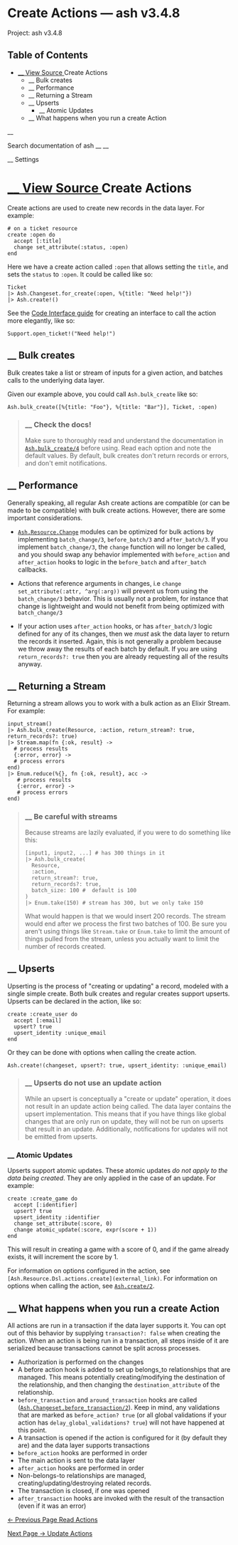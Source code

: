 # Create Actions — ash v3.4.8

Project: ash v3.4.8

## Table of Contents

- [ __ View Source ](external_link) Create Actions
  - __ Bulk creates
  - __ Performance
  - __ Returning a Stream
  - __ Upserts
    - __ Atomic Updates
  - __ What happens when you run a create Action

__

Search documentation of ash __ __

__ Settings

#  [ __ View Source ](external_link) Create Actions

Create actions are used to create new records in the data layer. For example:
    
    
    # on a ticket resource
    create :open do
      accept [:title]
      change set_attribute(:status, :open)
    end

Here we have a create action called `:open` that allows setting the `title`, and sets the `status` to `:open`. It could be called like so:
    
    
    Ticket
    |> Ash.Changeset.for_create(:open, %{title: "Need help!"})
    |> Ash.create!()

See the [Code Interface guide](external_link) for creating an interface to call the action more elegantly, like so:
    
    
    Support.open_ticket!("Need help!")

##  __ Bulk creates

Bulk creates take a list or stream of inputs for a given action, and batches calls to the underlying data layer.

Given our example above, you could call `Ash.bulk_create` like so:
    
    
    Ash.bulk_create([%{title: "Foo"}, %{title: "Bar"}], Ticket, :open)

> ###  __ Check the docs!
> 
> Make sure to thoroughly read and understand the documentation in [`Ash.bulk_create/4`](external_link) before using. Read each option and note the default values. By default, bulk creates don't return records or errors, and don't emit notifications.

##  __ Performance

Generally speaking, all regular Ash create actions are compatible (or can be made to be compatible) with bulk create actions. However, there are some important considerations.

  * [`Ash.Resource.Change`](external_link) modules can be optimized for bulk actions by implementing `batch_change/3`, `before_batch/3` and `after_batch/3`. If you implement `batch_change/3`, the `change` function will no longer be called, and you should swap any behavior implemented with `before_action` and `after_action` hooks to logic in the `before_batch` and `after_batch` callbacks.

  * Actions that reference arguments in changes, i.e `change set_attribute(:attr, ^arg(:arg))` will prevent us from using the `batch_change/3` behavior. This is usually not a problem, for instance that change is lightweight and would not benefit from being optimized with `batch_change/3`

  * If your action uses `after_action` hooks, or has `after_batch/3` logic defined for any of its changes, then we _must_ ask the data layer to return the records it inserted. Again, this is not generally a problem because we throw away the results of each batch by default. If you are using `return_records?: true` then you are already requesting all of the results anyway.




##  __ Returning a Stream

Returning a stream allows you to work with a bulk action as an Elixir Stream. For example:
    
    
    input_stream()
    |> Ash.bulk_create(Resource, :action, return_stream?: true, return_records?: true)
    |> Stream.map(fn {:ok, result} ->
      # process results
      {:error, error} ->
      # process errors
    end)
    |> Enum.reduce(%{}, fn {:ok, result}, acc ->
       # process results
       {:error, error} ->
       # process errors
    end)

> ###  __ Be careful with streams
> 
> Because streams are lazily evaluated, if you were to do something like this:
>     
>     
>     [input1, input2, ...] # has 300 things in it
>     |> Ash.bulk_create(
>       Resource,
>       :action,
>       return_stream?: true,
>       return_records?: true,
>       batch_size: 100 #  default is 100
>     )
>     |> Enum.take(150) # stream has 300, but we only take 150
> 
> What would happen is that we would insert 200 records. The stream would end after we process the first two batches of 100. Be sure you aren't using things like `Stream.take` or `Enum.take` to limit the amount of things pulled from the stream, unless you actually want to limit the number of records created.

##  __ Upserts

Upserting is the process of "creating or updating" a record, modeled with a single simple create. Both bulk creates and regular creates support upserts. Upserts can be declared in the action, like so:
    
    
    create :create_user do
      accept [:email]
      upsert? true
      upsert_identity :unique_email
    end

Or they can be done with options when calling the create action.
    
    
    Ash.create!(changeset, upsert?: true, upsert_identity: :unique_email)

> ###  __ Upserts do not use an update action
> 
> While an upsert is conceptually a "create or update" operation, it does not result in an update action being called. The data layer contains the upsert implementation. This means that if you have things like global changes that are only run on update, they will not be run on upserts that result in an update. Additionally, notifications for updates will not be emitted from upserts.

###  __ Atomic Updates

Upserts support atomic updates. These atomic updates _do not apply to the data being created_. They are only applied in the case of an update. For example:
    
    
    create :create_game do
      accept [:identifier]
      upsert? true
      upsert_identity :identifier
      change set_attribute(:score, 0)
      change atomic_update(:score, expr(score + 1))
    end

This will result in creating a game with a score of 0, and if the game already exists, it will increment the score by 1.

For information on options configured in the action, see `[Ash.Resource.Dsl.actions.create](external_link)`. For information on options when calling the action, see [`Ash.create/2`](external_link).

##  __ What happens when you run a create Action

All actions are run in a transaction if the data layer supports it. You can opt out of this behavior by supplying `transaction?: false` when creating the action. When an action is being run in a transaction, all steps inside of it are serialized because transactions cannot be split across processes.

  * Authorization is performed on the changes
  * A before action hook is added to set up belongs_to relationships that are managed. This means potentially creating/modifying the destination of the relationship, and then changing the `destination_attribute` of the relationship.
  * `before_transaction` and `around_transaction` hooks are called ([`Ash.Changeset.before_transaction/2`](external_link)). Keep in mind, any validations that are marked as `before_action? true` (or all global validations if your action has `delay_global_validations? true`) will not have happened at this point.
  * A transaction is opened if the action is configured for it (by default they are) and the data layer supports transactions
  * `before_action` hooks are performed in order
  * The main action is sent to the data layer
  * `after_action` hooks are performed in order
  * Non-belongs-to relationships are managed, creating/updating/destroying related records.
  * The transaction is closed, if one was opened
  * `after_transaction` hooks are invoked with the result of the transaction (even if it was an error)



[ ← Previous Page  Read Actions  ](external_link)

[ Next Page →  Update Actions  ](external_link)
